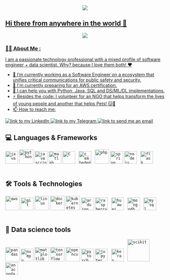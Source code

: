 <div align="center">
    <a href="https://git.io/typing-svg"><img src="https://readme-typing-svg.herokuapp.com?center=true&font=Source+Code+Pro&lines=I'm+Danilo+Alves;Software+engineer;Data+Scientist;Coffee+Lover+%3C3"</a>
</div>

<h2> Hi there from anywhere in the world 👋 </h2>
<div id="header" align="center">
  <img src="https://media.giphy.com/media/lbcLMX9B6sTsGjUmS3/giphy.gif"/>
</div>


### :man_technologist: About Me :

I am a passionate technology professional with a mixed profile of software engineer + data scientist. Why? because I love them both! ❤️
- 🔭 I’m currently working as a Software Engineer on a ecosystem that unifies critical communications for public safety and security.
- 🌱 I'm currently preparing for an AWS certification.
- 💬 I can help you with Python, Java, SQL and DS/ML/DL implementations.
- ⚡ Besides the code: I volunteer for an NGO that helps transform the lives of young people and another that helps Pets! 🐱🐶
- 📫 How to reach me: 
<a href="https://www.linkedin.com/in/danilo-alves-oliveira/">
    <img alt="link to my LinkedIn" src="https://img.shields.io/static/v1?label&message=danilo-alves&color=0A66C2&style=flat&logo=linkedin" />
</a>
<a href="https://t.me/DaniloAlves1995">
    <img alt="link to my Telegram" src="https://img.shields.io/static/v1?label&message=@chat-danilo&color=26A5E4&style=flat&logo=telegram&logoColor=whitesmoke" />
</a>
<a href="mailto:danilo.alves@ufc.br">
    <img alt="link to send me an email" src="https://img.shields.io/static/v1?label&message=danilo.alves@ufc.br&color=whitesmoke&style=flat&logo=gmail" />
</a>

<h2> 💻 Languages & Frameworks</h2>
<code><img title="Java" alt="java" width="40px" src="https://cdn.jsdelivr.net/gh/devicons/devicon/icons/java/java-original.svg" /></code>
<code><img title="Python" alt="python" width="45px" src="https://cdn.jsdelivr.net/gh/devicons/devicon/icons/python/python-original.svg" /></code>
<code><img title="JavaScript" alt="javascript" width="40px" src="https://cdn.jsdelivr.net/gh/devicons/devicon/icons/javascript/javascript-original.svg" /></code>
<code><img title="Matlab" alt="matlab" width="40px" src="https://cdn.jsdelivr.net/gh/devicons/devicon/icons/matlab/matlab-original.svg" /></code>
<code><img title="C" alt="C" width="40px" src="https://cdn.jsdelivr.net/gh/devicons/devicon/icons/c/c-original.svg" /></code>
<code> <img title="C_embeded" alt="c_embeded" width="40px" src="https://cdn.jsdelivr.net/gh/devicons/devicon/icons/embeddedc/embeddedc-original.svg" /></code>
<code> <img title="Php" alt="php" width="45px" src="https://cdn.jsdelivr.net/gh/devicons/devicon/icons/php/php-original.svg" /></code>
<code><img title="Spring" alt="spring" width="40px" src="https://cdn.jsdelivr.net/gh/devicons/devicon/icons/spring/spring-original.svg" /></code>
<code><img title="NodeJS" alt="node js" width="40px" src="https://cdn.jsdelivr.net/gh/devicons/devicon/icons/nodejs/nodejs-original.svg" /></code>
<code> <img title="Flask" alt="flask" width="40px" src="https://cdn.jsdelivr.net/gh/devicons/devicon/icons/flask/flask-original.svg" /></code>
</br></br>

<h2> 🛠️ Tools & Technologies</h2>
<code><img title="Aws" alt="aws" width="45px" src="https://cdn.jsdelivr.net/gh/devicons/devicon/icons/amazonwebservices/amazonwebservices-original.svg" /></code>
<code><img title="Git" alt="git" width="40px" src="https://cdn.jsdelivr.net/gh/devicons/devicon/icons/git/git-original.svg" /></code>
<code><img title="Linux" alt="linux" width="45px" src="https://cdn.jsdelivr.net/gh/devicons/devicon/icons/linux/linux-original.svg" /></code>
<code><img title="Docker" alt="docker" width="45px" src="https://cdn.jsdelivr.net/gh/devicons/devicon/icons/docker/docker-original.svg" /></code>
<code><img title="Kubernetes" alt="kubernetes" width="45px" src="https://cdn.jsdelivr.net/gh/devicons/devicon/icons/kubernetes/kubernetes-plain.svg" /></code>
<code><img title="Arduino" alt="arduino" width="40px" src="https://cdn.jsdelivr.net/gh/devicons/devicon/icons/arduino/arduino-original.svg" /></code>
<code><img title="Raspberry" alt="raspberry" width="40px" src="https://cdn.jsdelivr.net/gh/devicons/devicon/icons/raspberrypi/raspberrypi-original.svg" /></code>
<code> <img title="Huawei" alt="huawei" width="40px" src="https://www.vectorlogo.zone/logos/huawei/huawei-icon.svg" /></code>
<code> <img title="Mongodb" alt="mongodb" width="40px" src="https://cdn.jsdelivr.net/gh/devicons/devicon/icons/mongodb/mongodb-original.svg" /></code>
<code> <img title="Mysql" alt="mysql" width="40px" src="https://cdn.jsdelivr.net/gh/devicons/devicon/icons/mysql/mysql-original.svg" /></code>
</br></br>

<h2> 🎯 Data science tools</h2>
<code><img title="Pandas" alt="pandas" width="45px" src="https://cdn.jsdelivr.net/gh/devicons/devicon/icons/pandas/pandas-original.svg" /></code>
<code><img title="Numpy" alt="numpy" width="40px" src="https://cdn.jsdelivr.net/gh/devicons/devicon/icons/numpy/numpy-original.svg" /></code>
<code><img title="Matplotlib" alt="matplotlib" width="45px" src="https://upload.wikimedia.org/wikipedia/commons/8/84/Matplotlib_icon.svg" /></code>
<code><img title="Tensorflow" alt="tensorflow" width="45px" src="https://cdn.jsdelivr.net/gh/devicons/devicon/icons/tensorflow/tensorflow-original.svg" /></code>
<code><img title="Opencv" alt="opencv" width="45px" src="https://cdn.jsdelivr.net/gh/devicons/devicon/icons/opencv/opencv-original.svg" /></code>
<code><img title="Pytorch" alt="pytorch" width="40px" src="https://cdn.jsdelivr.net/gh/devicons/devicon/icons/pytorch/pytorch-original.svg" /></code>
<code><img title="Jupyter" alt="jupyter" width="40px" src="https://cdn.jsdelivr.net/gh/devicons/devicon/icons/jupyter/jupyter-original.svg" /></code>
<code> <img title="Keras" alt="keras" width="40px" src="https://upload.wikimedia.org/wikipedia/commons/a/ae/Keras_logo.svg" /></code>
<code> <img title="Scikit-learn" alt="scikit" width="70px" src="https://upload.wikimedia.org/wikipedia/commons/0/05/Scikit_learn_logo_small.svg" /></code>
<code> <img title="Anaconda" alt="anaconda" width="40px" src="https://cdn.jsdelivr.net/gh/devicons/devicon/icons/anaconda/anaconda-original.svg" /></code>
</br></br>
